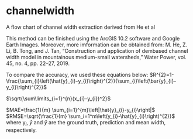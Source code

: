 # channelwidth
A flow chart of channel width extraction derived from He et al

This method can be finished using the ArcGIS 10.2 software and Google Earth Images. Moreover, more imformation can be obtained from:
M. He, Z. Li, B. Tong, and J. Tan, “Construction and application of dembased channel width model in mountainous medium-small watersheds,” Water Power, vol. 45, no. 4, pp. 22–27, 2019.

To compare the accuracy, we used these equations below:
$R^{2}=1-\frac{\sum_{i}\left(\hat{y}_{i}-y_{i}\right)^{2}}{\sum_{i}\left(\bar{y}_{i}-y_{i}\right)^{2}}$

$\sqrt{\sum\limits_{i=1}^{n}(x_{i}-y_{i})^2}$

$MAE=\frac{1}{m} \sum_{i=1}^{m}\left|\hat{y}_{i}-y_{i}\right|$
$RMSE=\sqrt{\frac{1}{m} \sum_i=1^m\left(y_{i}-\hat{y}_{i}\right)^{2}}$
where y$_{i}$, $\hat{y}$ and $\bar{y}$ are the ground truth, prediction and mean width, respectively.
